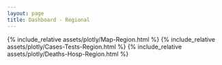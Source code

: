 ```yaml
---
layout: page
title: Dashboard - Regional
---
```


<div style="max-width: 48rem; margin-right: 0rem; padding-left: 0rem; padding-right: 0rem">
  {% include_relative assets/plotly/Map-Region.html %}
  {% include_relative assets/plotly/Cases-Tests-Region.html %}
  {% include_relative assets/plotly/Deaths-Hosp-Region.html %}
</div>
